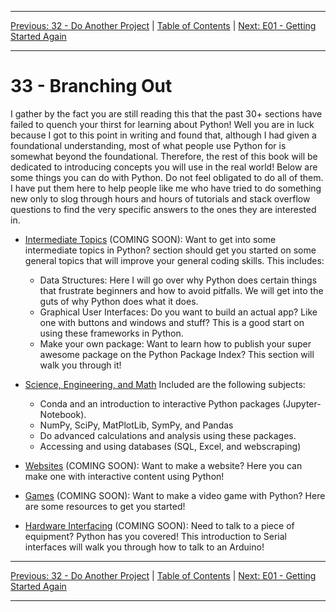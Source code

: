 <!-- Navigation -->

---

[Previous: 32 - Do Another Project](./32-Do-Another-Project.md) | [Table of Contents](./00-Table-of-Contents.md) | [Next: E01 - Getting Started Again](./E01-Getting-Started-Again.md)

---
<!-- End Navigation -->

# 33 - Branching Out

I gather by the fact you are still reading this that the past 30+ sections have failed to quench your thirst for learning about Python! Well you are in luck because I got to this point in writing and found that, although I had given a foundational understanding, most of what people use Python for is somewhat beyond the foundational. Therefore, the rest of this book will be dedicated to introducing concepts you will use in the real world! Below are some things you can do with Python. Do not feel obligated to do all of them. I have put them here to help people like me who have tried to do something new only to slog through hours and hours of tutorials and stack overflow questions to find the very specific answers to the ones they are interested in.

- [Intermediate Topics]() (COMING SOON): Want to get into some intermediate topics in Python? section should get you started on some general topics that will improve your general coding skills. This includes:
    - Data Structures: Here I will go over why Python does certain things that frustrate beginners and how to avoid pitfalls. We will get into the guts of why Python does what it does.
    - Graphical User Interfaces: Do you want to build an actual app? Like one with buttons and windows and stuff? This is a good start on using these frameworks in Python.
    - Make your own package: Want to learn how to publish your super awesome package on the Python Package Index? This section will walk you through it!

- [Science, Engineering, and Math](./E01-Getting-Started-Again.md) Included are the following subjects:
    - Conda and an introduction to interactive Python packages (Jupyter-Notebook).
    - NumPy, SciPy, MatPlotLib, SymPy, and Pandas
    - Do advanced calculations and analysis using these packages.
    - Accessing and using databases (SQL, Excel, and webscraping)
- [Websites]() (COMING SOON): Want to make a website? Here you can make one with interactive content using Python!
- [Games]() (COMING SOON): Want to make a video game with Python? Here are some resources to get you started!
- [Hardware Interfacing]() (COMING SOON): Need to talk to a piece of equipment? Python has you covered! This introduction to Serial interfaces will walk you through how to talk to an Arduino!

<!-- Navigation -->

---

[Previous: 32 - Do Another Project](./32-Do-Another-Project.md) | [Table of Contents](./00-Table-of-Contents.md) | [Next: E01 - Getting Started Again](./E01-Getting-Started-Again.md)

---
<!-- End Navigation -->
